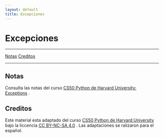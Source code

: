 ```yaml
---
layout: default
title: Excepciones
---
```


# Excepciones

***
[Notas](#notas)
[Creditos](#creditos)

***

## Notas

Consulta las notas del curso 
[CS50 Python de Harvard University: Exceptions](https://cs50.harvard.edu/python/2022/weeks/3/)
.

## Creditos

Este material esta adaptado del curso 
[CS50 Python de Harvard University](https://cs50.harvard.edu/python/2022/)
 bajo la liccencia 
[CC BY-NC-SA 4.0](https://cs50.harvard.edu/python/2022/license/)
.
Las adaptaciones se ralizaron para el español.

